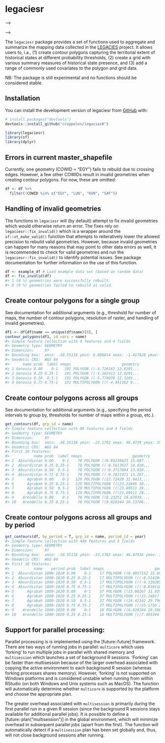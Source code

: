 
<!-- README.md is generated from README.Rmd. Please edit that file -->

# legaciesr

<!-- <!-- badges: start -->

–\>

<!-- [![Codecov test coverage](https://codecov.io/gh/ccappelen/legaciesR/graph/badge.svg)](https://app.codecov.io/gh/ccappelen/legaciesR) -->
<!-- [![R-CMD-check](https://github.com/ccappelen/legaciesR/actions/workflows/R-CMD-check.yaml/badge.svg)](https://github.com/ccappelen/legaciesR/actions/workflows/R-CMD-check.yaml) -->
<!-- <!-- badges: end -->

–\>

The `legaciesr` package provides a set of functions used to aggregate
and summarize the mapping data collected in the
[LEGACIES](https://www.legacies-project.com) project. It allows users
to, i.a., (1) create contour polygons capturing the territorial extent
of historical states at different probability thresholds, (2) create a
grid with various summary measures of historical state presence, and (3)
add a range of commonly used covariates to the polygon and grid data.

NB: The package is still experimental and no functions should be
considered stable.

## Installation

You can install the development version of legaciesr from
[GitHub](https://github.com/) with:

``` r
# install.packages("devtools")
devtools::install_github("ccappelen/legaciesR")
```

``` r
library(legaciesr) 
library(sf) 
library(dplyr)
```

## Errors in current master_shapefile

Currently, one geometry (COWID = “EGY”) fails to rebuild due to crossing
edges. However, a few other COWIDs result in invalid geometries when
creating contour polygons. For now, these are omitted:

``` r
df <- df %>% 
  filter(!COWID %in% c("EGY", "LUN", "KUN", "SAF"))
```

## Handling of invalid geometries

The functions in `legaciesr` will (by default) attempt to fix invalid
geometries which would otherwise return an error. The fixes rely on
`legaciesr::fix_invalid()` which is a wrapper around the
`sf::st_make_valid()` function that attempts to reiteratively lower the
allowed precision to rebuild valid geometries. However, because invalid
geometries can happen for many reasons that may point to other data
errors as well, it is recommended to check for valid geometries and run
the `legaciesr::fix_invalid()` to identify potential issues. See package
documentation for further information on the use of this function.

``` r
df <- example_df # Load example data set (based on random data)
df <- fix_invalid(df)
#> 1 (0 %) geometries were successfully rebuilt.
#> 0 (0 %) geometries failed to rebuild as valid.
```

## Create contour polygons for a single group

See documentation for additional arguments (e.g., threshold for number
of maps, the number of contour polygons, resolution of raster, and
handling of invalid geometries).

``` r
df1 <- df[df$name == unique(df$name)[8], ]
contour_polygons(df1, id_vars = name)
#> Simple feature collection with 4 features and 4 fields
#> Geometry type: GEOMETRY
#> Dimension:     XY
#> Bounding box:  xmin: -10.55116 ymin: 6.086814 xmax: -1.417828 ymax: 13.82015
#> Geodetic CRS:  WGS 84
#>      name prob  label nmaps                       geometry
#> 1 Genovia 0.00    0-1   191 POLYGON ((-4.726162 13.8201...
#> 2 Genovia 0.25 0.25-1   191 POLYGON ((-5.182412 12.9201...
#> 3 Genovia 0.50  0.5-1   191 POLYGON ((-5.774078 12.3201...
#> 4 Genovia 0.75 0.75-1   191 MULTIPOLYGON (((-4.451162 9...
```

## Create contour polygons across all groups

See documentation for additional arguments (e.g., specifying the period
intervals to group by, thresholds for number of maps within a group,
etc.).

``` r
get_contours(df, grp_id = name)
#> Simple feature collection with 88 features and 4 fields
#> Geometry type: GEOMETRY
#> Dimension:     XY
#> Bounding box:  xmin: -10.55116 ymin: -23.1782 xmax: 46.4739 ymax: 35.56434
#> Geodetic CRS:  WGS 84
#> First 10 features:
#>           name prob  label nmaps                       geometry
#> 1  Absurdistan 0.00    0-1    70 POLYGON ((0.03238625 15.087...
#> 2  Absurdistan 0.25 0.25-1    70 POLYGON ((-0.5613637 14.420...
#> 3  Absurdistan 0.50  0.5-1    70 POLYGON ((-0.3717804 13.920...
#> 4  Absurdistan 0.75 0.75-1    70 POLYGON ((-0.2821971 13.287...
#> 5      Agrabah 0.00    0-1   129 POLYGON ((22.72428 31.9423,...
#> 6      Agrabah 0.25 0.25-1   129 MULTIPOLYGON (((23.22845 30...
#> 7      Agrabah 0.50  0.5-1   129 MULTIPOLYGON (((23.89511 29...
#> 8      Agrabah 0.75 0.75-1   129 MULTIPOLYGON (((23.69511 28...
#> 9    Arendelle 0.00    0-1    70 POLYGON ((8.23251 19.67039,...
#> 10   Arendelle 0.25 0.25-1    70 POLYGON ((9.028344 19.13706...
```

## Create contour polygons across all groups and by period

``` r
get_contours(df, by_period = T, grp_id = name, period_id = year)
#> Simple feature collection with 440 features and 5 fields
#> Geometry type: GEOMETRY
#> Dimension:     XY
#> Bounding box:  xmin: -10.55116 ymin: -23.1782 xmax: 46.47936 ymax: 35.56969
#> Geodetic CRS:  WGS 84
#> First 10 features:
#>           name    period prob  label nmaps                       geometry
#> 1  Absurdistan 1800-1820 0.00    0-1    17 POLYGON ((0.4857152 15.0526...
#> 2  Absurdistan 1800-1820 0.25 0.25-1    17 MULTIPOLYGON (((-0.5142848 ...
#> 3  Absurdistan 1800-1820 0.50  0.5-1    17 MULTIPOLYGON (((-4.139285 1...
#> 4  Absurdistan 1800-1820 0.75 0.75-1    17 MULTIPOLYGON (((-0.01011809...
#> 5      Agrabah 1800-1820 0.00    0-1    37 POLYGON ((23.00267 31.9298,...
#> 6      Agrabah 1800-1820 0.25 0.25-1    37 MULTIPOLYGON (((23.24017 30...
#> 7      Agrabah 1800-1820 0.50  0.5-1    37 POLYGON ((24.42142 29.79646...
#> 8      Agrabah 1800-1820 0.75 0.75-1    37 MULTIPOLYGON (((25.1735 27....
#> 9    Arendelle 1800-1820 0.00    0-1    16 POLYGON ((6.828344 19.50865...
#> 10   Arendelle 1800-1820 0.25 0.25-1    16 MULTIPOLYGON (((7.403344 19...
```

## Support for parallel processing:

Parallel processing is is implemented using the \[future::future\]
framework. There are two ways of running jobs in parallel: `multicore`
which uses ‘forking’ to run multiple jobs in parallel with shared memory
and `multisession` which launches a set of background R sessions.
‘Forking’ can be faster than multisession because of the larger overhead
associated with copying the active environment to each background R
session (whereas forking processes shares memory). However, ‘forking’ is
not supported on Windows platforms and is considered unstable when
running from within RStudio (on both Windows and Unix systems such as
MacOS). The function will automatically determine whether `multicore` is
supported by the platform and choose the appropriate plan.

The greater overhead associated with `multisession` is primarily during
the first parallel run in a given R session (since the background R
sessions stays available for additional parallel jobs). It is possible
to define a \[future::plan(“multisession”)\] in the global environment,
which will minimize overhead in subsequent parallel jobs (apart from the
first). The function will automatically detect if a `multisession` plan
has been set globally and, thus, will not close background sessions
after running.
